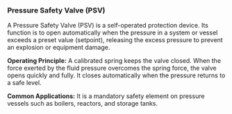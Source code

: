### Pressure Safety Valve (PSV)
A Pressure Safety Valve (PSV) is a self-operated protection device. Its function is to open automatically when the pressure in a system or vessel exceeds a preset value (setpoint), releasing the excess pressure to prevent an explosion or equipment damage.

**Operating Principle:** A calibrated spring keeps the valve closed. When the force exerted by the fluid pressure overcomes the spring force, the valve opens quickly and fully. It closes automatically when the pressure returns to a safe level.

**Common Applications:** It is a mandatory safety element on pressure vessels such as boilers, reactors, and storage tanks.
